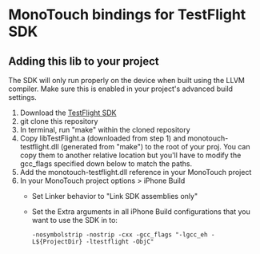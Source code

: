 MonoTouch bindings for TestFlight SDK
=================================

Adding this lib to your project
-------------------------------

The SDK will only run properly on the device when built using the LLVM compiler. Make sure this is enabled in your project's advanced build settings.

1. Download the [TestFlight SDK](https://testflightapp.com/sdk/download/)
2. git clone this repository
3. In terminal, run "make" within the cloned repository
4. Copy libTestFlight.a (downloaded from step 1) and monotouch-testflight.dll (generated from "make") to the root of your proj. You can copy them to another relative location but you'll have to modify the gcc_flags specified down below to match the paths.
5. Add the monotouch-testflight.dll reference in your MonoTouch project
6. In your MonoTouch project options > iPhone Build
    - Set Linker behavior to "Link SDK assemblies only"
    - Set the Extra arguments in all iPhone Build configurations that you want to use the SDK in to:

      `-nosymbolstrip -nostrip -cxx -gcc_flags "-lgcc_eh -L${ProjectDir} -ltestflight -ObjC"`
      